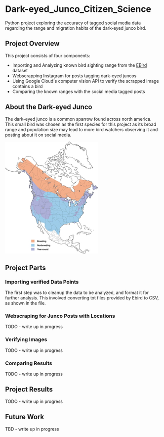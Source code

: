 # Dark-eyed_Junco_Citizen_Science
Python project exploring the accuracy of tagged social media data regarding the range and migration habits of the dark-eyed junco bird.

## Project Overview
This project consists of four components:
* Importing and Analyzing known bird sighting range from the [EBird](https://ebird.org/home) dataset
* Webscrapping Instagram for posts tagging dark-eyed juncos
* Using Google Cloud's computer vision API to verify the scrapped image contains a bird
* Comparing the known ranges with the social media tagged posts

## About the Dark-eyed Junco
The dark-eyed junco is a common sparrow found across north america. This small bird was chosen as the first species for this project as its broad range and population size may lead to more bird watchers observing it and posting about it on social media. 

<img src="https://github.com/ckresnye/Dark-eyed_Junco_Citizen_Science/blob/main/images/dark-eyed-junco-range.jpg" alt="Dark Eyed Junco Range" width="300px">

## Project Parts
### Importing verified Data Points
The first step was to cleanup the data to be analyzed, and format it for further analysis. This involved converting txt files provided by Ebird to CSV, as shown in the file.

### Webscraping for Junco Posts with Locations
TODO - write up in progress
### Verifying Images 
TODO - write up in progress
### Comparing Results
TODO - write up in progress

## Project Results
TODO - write up in progress

## Future Work
TBD - write up in progress
